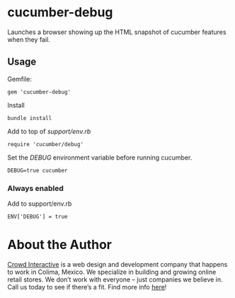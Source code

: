 # cucumber-debug

Launches a browser showing up the HTML snapshot of cucumber features when they fail.

## Usage

Gemfile:

    gem 'cucumber-debug'

Install

    bundle install

Add to top of *support/env.rb*

    require 'cucumber/debug'

Set the _DEBUG_ environment variable before running cucumber.

    DEBUG=true cucumber

### Always enabled

Add to support/env.rb

    ENV['DEBUG'] = true

# About the Author

[Crowd Interactive](http://www.crowdint.com) is a web design and development company that happens to work in Colima, Mexico.
We specialize in building and growing online retail stores. We don’t work with everyone – just companies we believe in. Call us today to see if there’s a fit.
Find more info [here](http://www.crowdint.com)!
